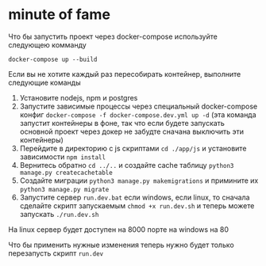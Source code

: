 # minute of fame

Что бы запустить проект через docker-compose используйте следующею комманду

`docker-compose up --build`

Если вы не хотите каждый раз пересобирать контейнер, выполните следующие команды
1. Установите nodejs, npm и postgres
2. Запустите зависимые процессы через специальный docker-compose конфиг `docker-compose -f docker-compose.dev.yml up
 -d` (эта команда запустит контейнеры в фоне, так что если будете запускать основной проект через докер не забудте сначана выключить эти контейнеры)
3. Перейдите в директорию с js скриптами `cd ./app/js` и установите зависимости `npm install`
4. Вернитесь обратно `cd ../..` и создайте cache таблицу `python3 manage.py createcachetable`
5. Создайте миграции `python3 manage.py makemigrations` и примините их `python3 manage.py migrate`
6. Запустите сервер `run.dev.bat` если windows, если linux, то сначала сделайте скрипт запускаемым `chmod +x run.dev.sh` и теперь можете запускать `./run.dev.sh`

На linux сервер будет доступен на 8000 порте на windows на 80

Что бы применить нужные изменения теперь нужно будет только перезапусть скрипт `run.dev`